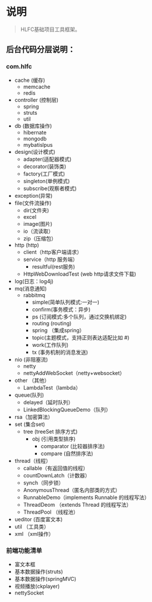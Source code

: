 # 说明
>HLFC基础项目工具框架。


## 后台代码分层说明：
### com.hlfc
+ cache (缓存)
   + memcache
   + redis
+ controller (控制层)
   + spring 
   + struts
   + util
+ db (数据库操作)
   + hibernate
   + mongodb
   + mybatislpus
+ design(设计模式)
   + adapter(适配器模式)
   + decorator(装饰类)
   + factory(工厂模式)
   + singleton(单例模式)
   + subscribe(观察者模式)
+ exception(异常)
+ file(文件流操作)
   + dir(文件夹)
   + excel
   + image(图片)
   + io（流读取）
   + zip（压缩包）
+ http (http)
   + client（http客户端请求）
   + service（http 服务端）
      + resultful(rest服务)
   + HttpWebDownloadTest (web http请求文件下载)
+ log(日志：log4j)
+ mq(消息通知)
   + rabbitmq
      + simple(简单队列模式:一对一) 
      + confirm(事务模式：异步)
      + ps (订阅模式:多个队列，通过交换机绑定)
      + routing (routing)
      + spring （集成spring）
      + topic(主题模式，支持正则表达适配比如 #)
      + work(工作队列)
      + tx (事务机制的消息发送)
+ nio (非阻塞流)
   + netty
   + nettyAddWebSocket（netty+websocket）
+ other （其他）
   + LambdaTest（lambda）
+ queue(队列)
   + delayed（延时队列）
   + LinkedBlockingQueueDemo（队列）
+ rsa（加密算法）
+ set (集合set)
   + tree (treeSet 排序方式)
      + obj (引用类型排序)
         + comparator (比较器排序法)
         + compare (自然排序法)
+ thread（线程）
    + callable（有返回值的线程）
    + countDownLatch（计数器）
    + synch（同步锁）
    + AnonymousThread（匿名内部类的方式）
    + RunnableDemo（implements Runnable 的线程写法）
    + ThreadDeom （extends Thread  的线程写法）
    + ThreadPool （线程池）
+ ueditor (百度富文本)
+ util （工具类）
+ xml （xml操作）  
### 前端功能清单
+ 富文本框
+ 基本数据操作(struts)
+ 基本数据操作(springMVC)
+ 视频播放(ckplayer)
+ nettySocket  
    
   
   

